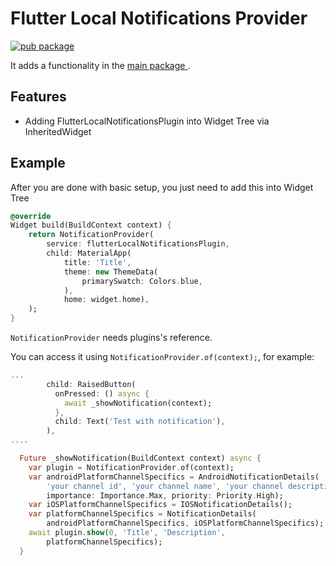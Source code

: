 # Flutter Local Notifications Provider

[![pub package](https://img.shields.io/pub/v/flutter_local_notifications_provider.svg)](https://pub.dartlang.org/packages/flutter_local_notifications_provider)


It adds a functionality in the [main package ](https://github.com/MaikuB/flutter_local_notifications/).

## Features

* Adding FlutterLocalNotificationsPlugin into Widget Tree via InheritedWidget

## Example

After you are done with basic setup, you just need to add this into Widget Tree

```dart
@override
Widget build(BuildContext context) {
    return NotificationProvider(
        service: flutterLocalNotificationsPlugin,
        child: MaterialApp(
            title: 'Title',
            theme: new ThemeData(
                primarySwatch: Colors.blue,
            ),
            home: widget.home),
    );
}
```

`NotificationProvider` needs plugins's reference.

You can access it using `NotificationProvider.of(context);`, for example:

```dart
...
        child: RaisedButton(
          onPressed: () async {
            await _showNotification(context);
          },
          child: Text('Test with notification'),
        ),
....

  Future _showNotification(BuildContext context) async {
    var plugin = NotificationProvider.of(context);
    var androidPlatformChannelSpecifics = AndroidNotificationDetails(
        'your channel id', 'your channel name', 'your channel description',
        importance: Importance.Max, priority: Priority.High);
    var iOSPlatformChannelSpecifics = IOSNotificationDetails();
    var platformChannelSpecifics = NotificationDetails(
        androidPlatformChannelSpecifics, iOSPlatformChannelSpecifics);
    await plugin.show(0, 'Title', 'Description',
        platformChannelSpecifics);
  }
```